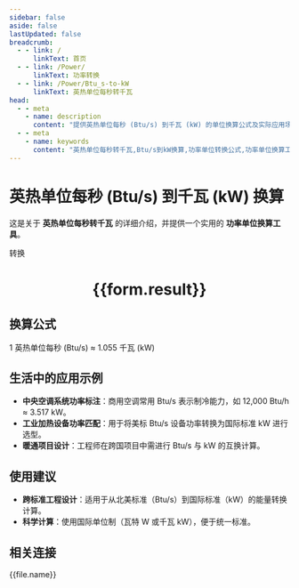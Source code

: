 ```yaml
---
sidebar: false
aside: false
lastUpdated: false
breadcrumb:
  - - link: /
      linkText: 首页
  - - link: /Power/
      linkText: 功率转换
  - - link: /Power/Btu_s-to-kW
      linkText: 英热单位每秒转千瓦
head:
  - - meta
    - name: description
      content: "提供英热单位每秒 (Btu/s) 到千瓦 (kW) 的单位换算公式及实际应用场景。"
  - - meta
    - name: keywords
      content: "英热单位每秒转千瓦,Btu/s到kW换算,功率单位转换公式,功率单位换算工具,暖通与制冷行业功率单位"
---
```

# 英热单位每秒 (Btu/s) 到千瓦 (kW) 换算

这是关于 **英热单位每秒转千瓦** 的详细介绍，并提供一个实用的 **功率单位换算工具**。

<script setup>
import { onMounted,reactive,inject ,ref  } from 'vue'
import { NButton,NForm ,NFormItem,NInput,NInputNumber,NSelect,NCard,useMessage ,NGrid ,NGi } from 'naive-ui'
import { defineClientComponent } from 'vitepress'
import { Power } from '../../files';
const convert = inject('convert')
const options =  [
  { "label": "英热单位每秒 (Btu/s)","value": "Btu/s" },
  { "label": "千瓦 (kW)","value": "kW" }
];
const formRef = ref(null);
const rules = {
  number:{
    required: true,
    type: 'number',
    trigger: "blur"
  },
  to:{
    required: true,
    trigger: "select"
  },
  from:{
    required: true,
    trigger: "select"
  }
}
const form = reactive({
  number:null,
  to:'',
  from:'',
  result:'',
  title:'英热单位每秒转千瓦',
})
const convertHandler = (e) => {
   e.preventDefault();
  formRef.value?.validate((errors)=>{
    if (!errors) {
      form.result = `${form.number}${form.from} = ${convert(form.number).from(form.from).to(form.to)}${form.to}`
    }
  })
}
</script>

<n-form size="large" :model="form" ref='formRef' :rules="rules">
  <n-form-item label="数值"  path="number">
    <n-input-number size="large" style="width:100%" :min="0" v-model:value="form.number"   placeholder="请输入要转换的数值" />
  </n-form-item>
  <n-form-item label="从" path="from">
    <n-select  size="large" :options="options" v-model:value="form.from" placeholder="请选择原始单位" />
  </n-form-item>
  <n-form-item label="到" path="to">
    <n-select  size="large" :options="options" v-model:value="form.to" placeholder="请选择转换单位" />
  </n-form-item>
  <n-form-item>
    <n-button type="primary" style="width:100%" @click="convertHandler">转换</n-button>
  </n-form-item>
</n-form>
<n-card  embedded :bordered="false" hoverable>
  <div  style="text-align:center">
    <h1>{{form.result}}</h1>
  </div>
</n-card>

## 换算公式

1 英热单位每秒 (Btu/s) ≈ 1.055 千瓦 (kW)

## 生活中的应用示例

- **中央空调系统功率标注**：商用空调常用 Btu/s 表示制冷能力，如 12,000 Btu/h ≈ 3.517 kW。
- **工业加热设备功率匹配**：用于将美标 Btu/s 设备功率转换为国际标准 kW 进行选型。
- **暖通项目设计**：工程师在跨国项目中需进行 Btu/s 与 kW 的互换计算。

## 使用建议

- **跨标准工程设计**：适用于从北美标准（Btu/s）到国际标准（kW）的能量转换计算。
- **科学计算**：使用国际单位制（瓦特 W 或千瓦 kW），便于统一标准。

## 相关连接
<n-grid x-gap="12" :cols="3">
  <n-gi v-for="(file,index) in Power" :key="index">
    <n-button
      text
      tag="a"
      :href="file.path"
      type="primary"
    >
      {{file.name}}
    </n-button>
  </n-gi>
</n-grid>